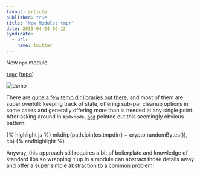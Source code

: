 ```yaml
---
layout: article
published: true
title: "New Module: tmpr"
date: 2015-04-24 09:13
syndicate:
  - url:
    name: twitter
---
```


New `npm` module:

[`tmpr`](https://www.npmjs.com/package/tmpr) ([repo](https://github.com/bcomnes/node-tmpr))

![demo](https://cdn.rawgit.com/bcomnes/node-tmpr/master/tmpr.gif)

There are [quite a few temp dir libraries out there](https://www.npmjs.com/search?q=tmpdir), and most of them are super overkill: keeping track of state, offering sub-par cleanup options in some cases and generally offering more than is needed at any single point.  After asking around in `#pdxnode`, [`ogd`](http://maxogden.com/) pointed out this seemingly obvious pattern:

{% highlight js %}
mkdirp(path.join(os.tmpdir() + crypto.randomBytes()), cb)
{% endhighlight %}

Anyway, this approach still requires a bit of boilerplate and knowledge of standard libs so wrapping it up in a module can abstract those details away and offer a super simple abstraction to a common problem!
